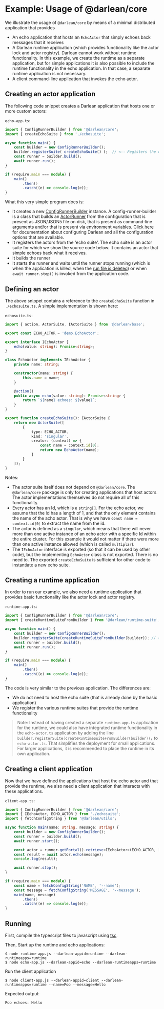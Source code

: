 # Example: Usage of @darlean/core

We illustrate the usage of `@darlean/core` by means of a minimal distributed application that provides
* An echo application that hosts an `EchoActor` that simply echoes back messages that it receives
* A Darlean runtime application (which provides functionality like the actor lock and actor registry). Darlean cannot work without runtime functionality.
  In this example, we create the runtime as a separate application, but for simple applications it is also possible to include the runtime functionality
  in the echo application. In that case, a separate runtime application is not necessary. 
* A client command-line application that invokes the echo actor.

## Creating an actor application

The following code snippet creates a Darlean application that hosts one or more custom actors:

`echo-app.ts`:
```ts
import { ConfigRunnerBuilder } from '@darlean/core';
import { createEchoSuite } from './echosuite';

async function main() {
    const builder = new ConfigRunnerBuilder();
    builder.registerSuite( createEchoSuite() );  // <-- Registers the custom actor suite
    const runner = builder.build();
    await runner.run();
}

if (require.main === module) {
    main()
        .then()
        .catch((e) => console.log(e));
}
```

What this very simple program does is:
* It creates a new [ConfigRunnerBuilder](https://docs.darlean.io/latest/ConfigRunnerBuilder.html) instance. A config-runner-builder is a class that builds an
  [ActorRunner](https://docs.darlean.io/latest/ActorRunner.html#) from the configuration that is present as JSON/JSON5 file on disk, that is present as
  command-line arguments and/or that is present via environment variables. Click [here](https://darlean.io/documentation/configuration-options/) for documentation 
  about configuring Darlean and all the configuration options that are available.
* It registers the actors from the 'echo suite'. The echo suite is an actor suite for which we show the source code below. It contains an actor that simple
  echoes back what it receives.
* It builds the runner
* It starts the runner and waits until the runner stops running (which is when the application is killed, when the [run file is deleted](https://darlean.io/documentation/starting-and-stopping/)) 
  or when `await runner.stop()` is invoked from the application code.

## Defining an actor

The above snippet contains a reference to the `createEchoSuite` function in `./echosuite.ts`. A simple implementation is shown here:

`echosuite.ts`:
```ts
import { action, ActorSuite, IActorSuite } from '@darlean/base';

export const ECHO_ACTOR = 'demo.EchoActor';

export interface IEchoActor {
    echo(value: string): Promise<string>;
}

class EchoActor implements IEchoActor {
    private name: string;

    constructor(name: string) {
        this.name = name;
    }

    @action()
    public async echo(value: string): Promise<string> {
        return `${name} echoes: ${value}`;
    }
}

export function createEchoSuite(): IActorSuite {
    return new ActorSuite([
        {
            type: ECHO_ACTOR,
            kind: 'singular',
            creator: (context) => {
                const name = context.id[0];
                return new EchoActor(name);
            }
        }
    ]);
}
```

Notes:
* The actor suite itself does not depend on `@darlean/core`. The `@darlean/core` package is only for creating applications that host actors.
  The actor implementations themselves do not require all of this functionality.
* Every actor has an Id, which is a `string[]`. For the echo actor, we assume that the Id has a length of 1, and that the only element
  contains the name of the acho actor. That is why we have `const name = context.id[0]` to extract the name from the id.
* The actor is defined as a `singular`, which means that there will never more than one active instance of an echo actor with a specific Id
  within the entire cluster. For this example it would not matter if there were more than one active instance allowed (which is called
  `multiplar`).
* The `IEchoActor` interface is exported (so that it can be used by other code), but the implementing `EchoActor` class is not exported.
  There is no need to. The exported `createEchoSuite` is sufficient for other code to instantiate a new echo suite.


## Creating a runtime application

In order to run our example, we also need a runtime application that provides basic functionality like the actor lock and actor registry.

`runtime-app.ts`:
```ts
import { ConfigRunnerBuilder } from '@darlean/core';
import { createRuntimeSuiteFromBuilder } from '@darlean/runtime-suite';

async function main() {
    const builder = new ConfigRunnerBuilder();
    builder.registerSuite(createRuntimeSuiteFromBuilder(builder)); // <-- Registers the runtime suite
    const runner = builder.build();
    await runner.run();
}

if (require.main === module) {
    main()
        .then()
        .catch((e) => console.log(e));
}
```

The code is very similar to the previous application. The differences are:
* We do not need to host the echo suite (that is already done by the basic application)
* We register the various runtime suites that provide the runtime functionality

> Note: Instead of having created a separate `runtime-app.ts` application for the runtime, we could also have integrated runtime functionality
in the `echo-actor.ts` application by adding the line `builder.registerSuite(createRuntimeSuiteFromBuilder(builder));` to `echo-actor.ts`. That
simplifies the deployment for small applications. For larger applications, it is recommended to place the runtime in its own application.

## Creating a client application

Now that we have defined the applications that host the echo actor and that provide the runtime, we also need a client application that
interacts with these applications.

`client-app.ts`:
```ts
import { ConfigRunnerBuilder } from '@darlean/core';
import { IEchoActor, ECHO_ACTOR } from './echosuite';
import { fetchConfigString } from '@darlean/utils';

async function main(name: string, message: string) {
    const builder = new ConfigRunnerBuilder();
    const runner = builder.build();
    await runner.start();

    const actor = runner.getPortal().retrieve<IEchoActor>(ECHO_ACTOR, [name]);
    const result = await actor.echo(message);
    console.log(result);

    await runner.stop();
}

if (require.main === module) {
    const name = fetchConfigString('NAME', '--name');
    const message = fetchConfigString('MESSAGE', '--message');
    main(name, message)
        .then()
        .catch((e) => console.log(e));
}
```

## Running

First, compile the typescript files to javascript using [tsc](https://www.typescriptlang.org/docs/handbook/compiler-options.html).

Then, Start up the runtime and echo applications:
```
$ node runtime-app.js --darlean-appid=runtime --darlean-runtimeapps=runtime
$ node echo-app.js --darlean-appid=echo --darlean-runtimeapps=runtime
```

Run the client application
```
$ node client-app.js --darlean-appid=client --darlean-runtimeapps=runtime --name=Foo --message=Hello
```

Expected output:
```
Foo echoes: Hello
```